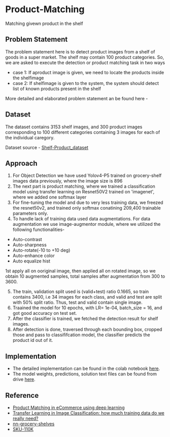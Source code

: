 # Product-Matching
Matching givewn product in the shelf

## **Problem Statement**

The problem statement here is to detect product images from a shelf of goods in a super market. The shelf may contain 100 product categories. So, we are asked to execute the detection or product matching task in two ways

* case 1: If aproduct image is given, we need to locate the products inside the shelfimage
* case 2: If shelfimage is given to the system, the system should detect list of known products present in the shelf

More detailed and elaborated problem statement an be found here - []()

## **Dataset**

The dataset contains 3153 shelf images, and 300 product images corresponding to 100 different categories containing 3 images for each of the individual caregory.

Dataset source - [Shelf-Product_dataset]()

## **Approach**

1. For Object Detection we have used Yolov4-P5 trained on grocery-shelf images data previously, where the image size is 896
2. The next part is product matching, where we trained a classification model using transfer learning on Resnet50V2 trained on 'imagenet', where we added one softmax layer
3. For fine-tuning the model and due to very less training data, we freezed the resnet50v2, and trained only softmax conatining 209,400 trainable parameters only.
4. To handle lack of training data used data augmentations. For data augmentation we use image-augmentor module, where we utilized the following functionalities-

* Auto-contrast
* Auto-sharpness
* Auto-rotate(-10 to +10 deg)
* Auto-enhance color
* Auto equalize hist

1st apply all on ooriginal image, then applied all on rotated image, so we obtain 10 augmented samples, total samples after augmentation from 300 to 3600.

5. The train, validation split used is (valid+test) ratio 0.1665, so train contains 3400, i.e 34 images for each class, and valid and test are split with 50% split ratio. Thus, test and valid contain single image. 
6. Traained the model for 10 epochs, with LR= 1e-04, batch_size = 16, and got good accuracy on test set.
7. After the classifier is trained, we fetched the detection result for shelf images.
8. After detection is done, traversed through each bounding box, cropped those and pass to classififcation model, the classifier predicts the product id out of it.

## **Implementation**

* The detailed implementation can be found in the colab notebook [here](https://github.com/sayan0506/Product-Matching/blob/main/Product_Matching.ipynb).
* The model weights, predictions, solution text files can be found from drive [here](https://drive.google.com/drive/folders/1Ggv5Ap9ln44cfHvzkbBOUdjJhd5O2ExF?usp=sharing).

## **Reference**

* [Product Matching in eCommerce using deep learning](https://medium.com/walmartglobaltech/product-matching-in-ecommerce-4f19b6aebaca)
* [Transfer Learning in Image Classification: how much training data do we really need?](https://towardsdatascience.com/transfer-learning-in-image-classification-how-much-training-data-do-we-really-need-7fb570abe774)
* [nn-grocery-shelves](https://github.com/empathy87/nn-grocery-shelves)
* [SKU-110K](https://github.com/eg4000/SKU110K_CVPR19)


